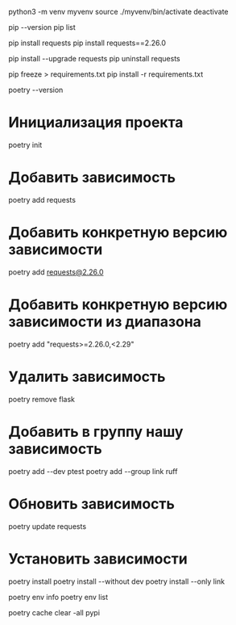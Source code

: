 python3 -m venv myvenv
source ./myvenv/bin/activate
deactivate

pip --version
pip list

pip install requests
pip install requests==2.26.0

pip install --upgrade requests
pip uninstall requests

pip freeze > requirements.txt
pip install -r requirements.txt


poetry --version

# Инициализация проекта
poetry init 

# Добавить зависимость 
poetry add requests

# Добавить конкретную версию зависимости 
poetry add requests@2.26.0

# Добавить конкретную версию зависимости из диапазона
poetry add "requests>=2.26.0,<2.29"

# Удалить зависимость 
poetry remove flask

# Добавить в группу нашу зависимость 
poetry add --dev ptest
poetry add --group link ruff

# Обновить зависимость 
poetry update requests

# Установить зависимости 
poetry install
poetry install --without dev
poetry install --only link

poetry env info
poetry env list

poetry cache clear -all pypi
